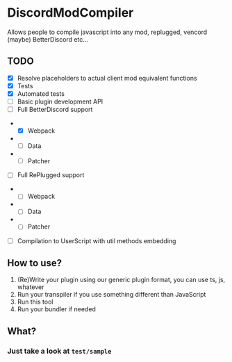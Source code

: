 # DiscordModCompiler
Allows people to compile javascript into any mod, replugged, vencord (maybe) BetterDiscord etc...
## TODO
- [x] Resolve placeholders to actual client mod equivalent functions
- [x] Tests
- [x] Automated tests
- [ ] Basic plugin development API
- [ ] Full BetterDiscord support
-    - [x] Webpack
-    - [ ] Data
-    - [ ] Patcher
- [ ] Full RePlugged support
-    - [ ] Webpack
-    - [ ] Data
-    - [ ] Patcher
- [ ] Compilation to UserScript with util methods embedding
## How to use?
1. (Re)Write your plugin using our generic plugin format, you can use ts, js, whatever
2. Run your transpiler if you use something different than JavaScript
3. Run this tool
4. Run your bundler if needed
## What?
### Just take a look at `test/sample`
